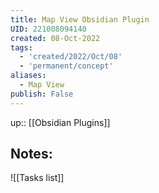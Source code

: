 ```yaml
---
title: Map View Obsidian Plugin
UID: 221008094140
created: 08-Oct-2022
tags:
  - 'created/2022/Oct/08'
  - 'permanent/concept'
aliases:
  - Map View
publish: False
---
```

up:: [[Obsidian Plugins]]
## Notes:
![[Tasks list]]